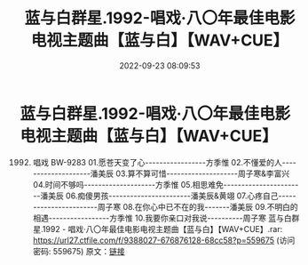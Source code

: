 ﻿---
title: 蓝与白群星.1992-唱戏·八〇年最佳电影电视主题曲【蓝与白】【WAV+CUE】
date: 2022-09-23 08:09:53
categories: WAV车载音乐、镜像
tags: 华语中文
---
# 蓝与白群星.1992-唱戏·八〇年最佳电影电视主题曲【蓝与白】【WAV+CUE】

1992. 唱戏 BW-9283
01.愿苍天变了心-----------------方季惟
02.不懂爱的人--------------------潘美辰
03.算不算可惜--------------------周子寒&李富兴
04.时间不够吗--------------------方季惟
05.相思难免-----------------------潘美辰
06.痴傻男孩-----------------------潘美辰&黄翊
07.心疼自己-----------------------周子寒
08.在你心中已不在的我-------潘美辰
09.不明白的相遇-----------------方季惟
10.我要你亲口对我说----------周子寒
蓝与白群星.1992 - 唱戏·八〇年最佳电影电视主题曲【蓝与白】【WAV+CUE】.rar: https://url27.ctfile.com/f/9388027-676876128-68cc58?p=559675
(访问密码: 559675)
原文：[链接](https://blog.sina.com.cn/s/blog_1647c7e7601030zjx.html)